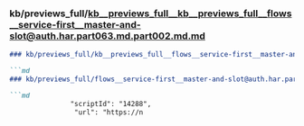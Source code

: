 ### kb/previews_full/kb__previews_full__kb__previews_full__flows__service-first__master-and-slot@auth.har.part063.md.part002.md.md

```md
### kb/previews_full/kb__previews_full__flows__service-first__master-and-slot@auth.har.part063.md.part002.md

```md
### kb/previews_full/flows__service-first__master-and-slot@auth.har.part063.md (part 002)

```md
               "scriptId": "14288",
                "url": "https://n
```

```

```

```
